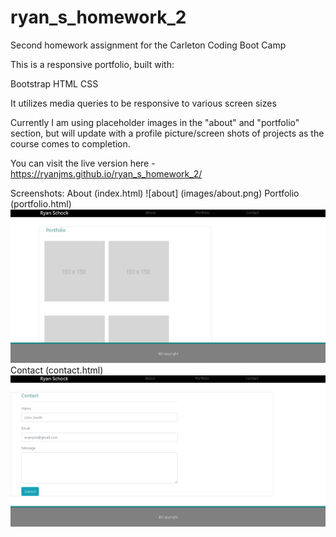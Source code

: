 # ryan_s_homework_2

Second homework assignment for the Carleton Coding Boot Camp

This is a responsive portfolio, built with:

Bootstrap
HTML
CSS

It utilizes media queries to be responsive to various screen sizes

Currently I am using placeholder images in the "about" and "portfolio" section, but will update with a profile picture/screen shots of projects as the course comes to completion.

You can visit the live version here - https://ryanjms.github.io/ryan_s_homework_2/

Screenshots:
About (index.html)
![about] (images/about.png)
Portfolio (portfolio.html)
![portfolio](images/portfolio.png)
Contact (contact.html)
![contact](images/contact.png)
